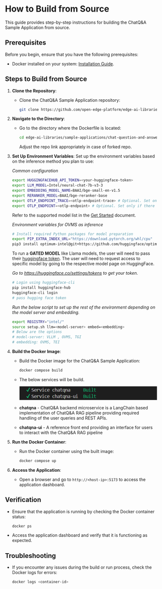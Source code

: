 # How to Build from Source

This guide provides step-by-step instructions for building the ChatQ&A Sample Application from source.

## Prerequisites

Before you begin, ensure that you have the following prerequisites:
- Docker installed on your system: [Installation Guide](https://docs.docker.com/get-docker/).

## Steps to Build from Source

1. **Clone the Repository**:
    - Clone the ChatQ&A Sample Application repository:
      ```bash
      git clone https://github.com/open-edge-platform/edge-ai-libraries.git edge-ai-libraries
      ```

2. **Navigate to the Directory**:
    - Go to the directory where the Dockerfile is located:
      ```bash
      cd edge-ai-libraries/sample-applications/chat-question-and-answer
      ```
      Adjust the repo link appropriately in case of forked repo.
   
3. **Set Up Environment Variables**:
    Set up the environment variables based on the inference method you plan to use:

    _Common configuration_
    ```bash
    export HUGGINGFACEHUB_API_TOKEN=<your-huggingface-token>
    export LLM_MODEL=Intel/neural-chat-7b-v3-3
    export EMBEDDING_MODEL_NAME=BAAI/bge-small-en-v1.5
    export RERANKER_MODEL=BAAI/bge-reranker-base
    export OTLP_ENDPOINT_TRACE=<otlp-endpoint-trace> # Optional. Set only if there is an OTLP endpoint available
    export OTLP_ENDPOINT=<otlp-endpoint> # Optional. Set only if there is an OTLP endpoint available
    ```
    Refer to the supported model list in the [Get Started](./get-started.md) document.

    _Environment variables for OVMS as inference_
    ```bash
    # Install required Python packages for model preparation
    export PIP_EXTRA_INDEX_URL="https://download.pytorch.org/whl/cpu"
    pip3 install optimum-intel@git+https://github.com/huggingface/optimum-intel.git openvino-tokenizers[transformers]==2024.4.* openvino==2024.4.* nncf==2.14.0 sentence_transformers==3.1.1 openai "transformers<4.45"
    ```

    To run a **GATED MODEL** like Llama models, the user will need to pass their [huggingface token](https://huggingface.co/docs/hub/security-tokens#user-access-tokens). The user will need to request access to specific model by going to the respective model page on HuggingFace.

    _Go to https://huggingface.co/settings/tokens to get your token._
    ```bash
    # Login using huggingface-cli
    pip install huggingface-hub
    huggingface-cli login
    # pass hugging face token
    ```

    _Run the below script to set up the rest of the environment depending on the model server and embedding._
    ```bash
    export REGISTRY="intel/"
    source setup.sh llm=<model-server> embed=<embedding>
    # Below are the options
    # model-server: VLLM , OVMS, TGI
    # embedding: OVMS, TEI
    ```

4. **Build the Docker Image**:
    - Build the Docker image for the ChatQ&A Sample Application:
      ```bash
      docker compose build
      ```
    - The below services will be build.

         ![Chatqna Services build from Source](./images/Chatqna-service-build.png)
        
    - __chatqna__  - ChatQ&A backend microservice is a LangChain based implementation of ChatQ&A RAG pipeline providing required handling of the user queries and REST APIs.
    - __chatqna-ui__ - A reference front end providing an interface for users to interact with the ChatQ&A RAG pipeline

5. **Run the Docker Container**:
    - Run the Docker container using the built image:
      ```bash
      docker compose up
      ```
6. **Access the Application**:
    - Open a browser and go to `http://<host-ip>:5173` to access the application dashboard.

## Verification

- Ensure that the application is running by checking the Docker container status:
  ```bash
  docker ps
  ```
- Access the application dashboard and verify that it is functioning as expected.

## Troubleshooting

- If you encounter any issues during the build or run process, check the Docker logs for errors:
  ```bash
  docker logs <container-id>
  ```
